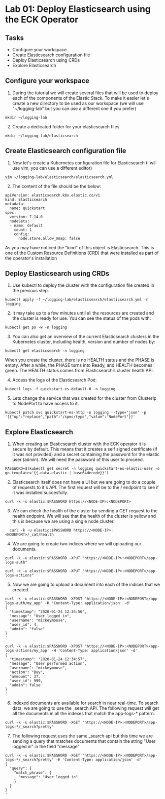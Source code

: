 # Lab 01: Deploy Elasticsearch using the ECK Operator

## Tasks

 - Configure your workspace
 - Create Elasticsearch configuration file
 - Deploy Elasticsearch using CRDs
 - Explore Elasticsearch

## Configure your workspace

1. During the tutorial we will create several files that will be used to deploy each of the components of the Elastic Stack. To make it easier let's create a new directory to be used as our workspace (we will use "~/logging-lab" but you can use a different one if you prefer)

```
mkdir ~/logging-lab
```

2. Create a dedicated folder for your elasticsearch files

```
mkdir ~/logging-lab/elasticsearch
```

## Create Elasticsearch configuration file

1. Now let's create a Kubernetes configuration file for Elasticsearch (I will use vim, you can use a different editor)

```
vim ~/logging-lab/elasticsearch/elasticsearch.yml
```

2. The content of the file should be the below:

```
apiVersion: elasticsearch.k8s.elastic.co/v1
kind: Elasticsearch
metadata:
  name: quickstart
spec:
  version: 7.14.0
  nodeSets:
  - name: default
    count: 1
    config:
      node.store.allow_mmap: false
```
As you may have noticed the "kind" of this object is Elasticsearch. This is one of the Custom Resource Definitions (CRD) that were installed as part of the operator's installation

## Deploy Elasticsearch using CRDs

1. Use kubectl to deploy the cluster with the configuration file created in the previous step.
  ```
  kubectl apply -f ~/logging-lab/elasticsearch/elasticsearch.yml -n logging
  ```

2. It may take up to a few minutes until all the resources are created and the cluster is ready for use. You can see the status of the pods with:
  ```
  kubectl get po -w -n logging
  ```

3. You can also get an overview of the current Elasticsearch clusters in the Kubernetes cluster, including health, version and number of nodes by:
  ```
  kubectl get elasticsearch -n logging
  ```
  When you create the cluster, there is no HEALTH status and the PHASE is empty. After a while, the PHASE turns into Ready, and HEALTH becomes green. The HEALTH status comes from Elasticsearch’s cluster health API.

4. Access the logs of the Elasticsearch Pod:
  ```
  kubectl logs -f quickstart-es-default-0 -n logging
  ```

5. Lets change the service that was created for the cluster from ClusterIp to NodePort to have access to it.
  ```
  kubectl patch svc quickstart-es-http -n logging --type='json' -p '[{"op":"replace","path":"/spec/type","value":"NodePort"}]'
  ```

## Explore Elasticsearch

1. When creating an Elasticsearch cluster with the ECK operator it is secure by default. This means that it creates a self signed certificate (if it was not provided) and a secret containing the password for the elastic user (admin). We will need the password of this user to proceed.
  ```
  PASSWORD=$(kubectl get secret -n logging quickstart-es-elastic-user -o go-template='{{.data.elastic | base64decode}}')
  ```

2. Elasticsearch itself does not have a UI but we are going to do a couple of requests to it's API. The first request will be to the / endpoint to see if it was installed succesfully.
  ```
  curl -k -u elastic:$PASSWORD https://<NODE-IP>:<NODEPORT>
  ```

3. We can check the health of the cluster by sending a GET request to the health endpoint. We will see that the health of the cluster is yellow and this is because we are using a single node cluster.
  ```
    curl -k -u elastic:$PASSWORD https://<NODE-IP>:<NODEPORT>/_cat/health
  ```

4. We are going to create two indices where we will uploading our documents.
  ```
  curl -k -u elastic:$PASSWORD -XPUT "https://<NODE-IP>:<NODEPORT>/app-logs-auth"

  curl -k -u elastic:$PASSWORD -XPUT "https://<NODE-IP>:<NODEPORT>/app-logs-actions"
  ```
5. Now we are going to upload a document into each of the indices that we created.
  ```
  curl -k -u elastic:$PASSWORD -XPOST 'https://<NODE-IP>:<NODEPORT>/app-logs-auth/my_app' -H 'Content-Type: application/json' -d'
  {
  	"timestamp": "2020-01-24 12:34:56",
  	"message": "User logged in",
    "username": "mickeymouse",
  	"user_id": 4,
  	"admin": "false"
  }
  '
  
  curl -k -u elastic:$PASSWORD -XPOST 'https://<NODE-IP>:<NODEPORT>/app-logs-actions/my_app' -H 'Content-Type: application/json' -d'
  {
  	"timestamp": "2020-01-24 12:34:57",
  	"message": "User performed action",
    "username": "mickeymouse",  
    "action": "Buy",
    "ammount": 37,
  	"user_id": 999,
  	"admin": false
  }
  '
  ```
6. Indexed documents are available for search in near real-time. To search data, we are going to use the _search API. The following request will get all the documents in all the indexes that match the app-logs-* pattern.
  ```
  curl -k -u elastic:$PASSWORD -XGET 'https://<NODE-IP>:<NODEPORT>/app-logs-*/_search?pretty'
  ```

7. The following request uses the same _search api but this time we are sending a query that matches documents that contain the string "User logged in" in the field "message"
  ```
  curl -k -u elastic:$PASSWORD -XGET 'https://<NODE-IP>:<NODEPORT>/app-logs-*/_search?pretty' -H 'Content-Type: application/json' -d'
  {
    "query": {
      "match_phrase": {
        "message": "User logged in"
      }
    }
  }
  '
  ```






